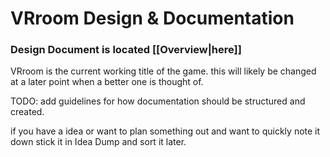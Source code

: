 # VRroom Design & Documentation
### Design Document is located [[Overview|here]]

VRroom is the current working title of the game.
this will likely be changed at a later point when a better one is thought of.

TODO: add guidelines for how documentation should be structured and created.

if you have a idea or want to plan something out and want to quickly note it down stick it in Idea Dump and sort it later.
